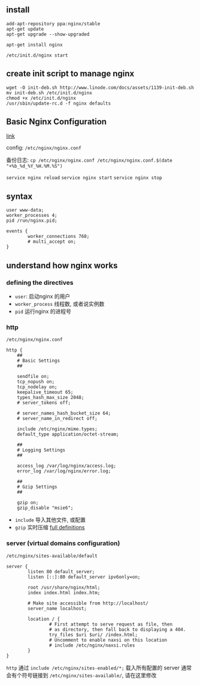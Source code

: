 ## install 

```shell
add-apt-repository ppa:nginx/stable
apt-get update
apt-get upgrade --show-upgraded
```

```shell
apt-get install nginx
```

```shell
/etc/init.d/nginx start
```

## create init script to manage nginx

```shell
wget -O init-deb.sh http://www.linode.com/docs/assets/1139-init-deb.sh
mv init-deb.sh /etc/init.d/nginx
chmod +x /etc/init.d/nginx
/usr/sbin/update-rc.d -f nginx defaults 
```


## Basic Nginx Configuration
[link](https://www.linode.com/docs/websites/nginx/basic-nginx-configuration)

config: `/etc/nginx/nginx.conf`

备份日志: `cp /etc/nginx/nginx.conf /etc/nginx/nginx.conf.$(date "+%b_%d_%Y_%H.%M.%S")`

`service nginx reload` 
`service nginx start` 
`service nginx stop` 


## syntax

```
user www-data;
worker_processes 4;
pid /run/nginx.pid;

events {
        worker_connections 768;
        # multi_accept on;
}
```

## understand how nginx works

### defining the directives
- `user`: 启动nginx 的用户
- `worker_process` 线程数, 或者说实例数
- `pid` 运行nginx 的进程号

### http
`/etc/nginx/nginx.conf`

```
http {
    ##
    # Basic Settings
    ##

    sendfile on;
    tcp_nopush on;
    tcp_nodelay on;
    keepalive_timeout 65;
    types_hash_max_size 2048;
    # server_tokens off;

    # server_names_hash_bucket_size 64;
    # server_name_in_redirect off;

    include /etc/nginx/mime.types;
    default_type application/octet-stream;

    ##
    # Logging Settings
    ##

    access_log /var/log/nginx/access.log;
    error_log /var/log/nginx/error.log;

    ##
    # Gzip Settings
    ##

    gzip on;
    gzip_disable "msie6";
```

- `include` 导入其他文件, 或配置
- `gzip` 实时压缩  [full definitions](http://nginx.org/en/docs/http/ngx_http_gzip_module.html)

### server (virtual domains configuration)

`/etc/nginx/sites-available/default`

```
server {
        listen 80 default_server;
        listen [::]:80 default_server ipv6only=on;

        root /usr/share/nginx/html;
        index index.html index.htm;

        # Make site accessible from http://localhost/
        server_name localhost;

        location / {
                # First attempt to serve request as file, then
                # as directory, then fall back to displaying a 404.
                try_files $uri $uri/ /index.html;
                # Uncomment to enable naxsi on this location
                # include /etc/nginx/naxsi.rules
        }
}
```

`http` 通过 `include /etc/nginx/sites-enabled/*;` 载入所有配置的 server
通常会有个符号链接到 `/etc/nginx/sites-available/`, 请在这里修改
